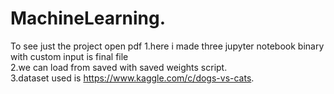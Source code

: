 # MachineLearning.  
To see just the project open pdf
1.here i made three jupyter notebook binary with custom input is final file  
2.we can load from saved with saved weights script.  
3.dataset used is https://www.kaggle.com/c/dogs-vs-cats.  
